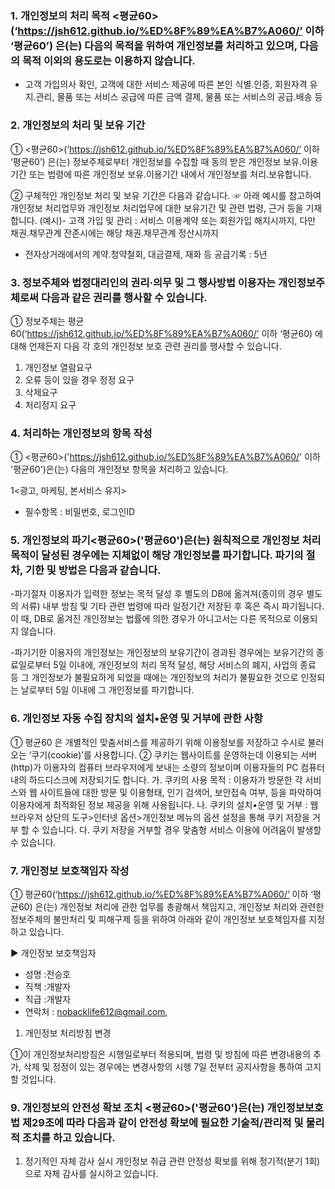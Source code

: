 ### 1. 개인정보의 처리 목적 <평균60>(‘https://jsh612.github.io/%ED%8F%89%EA%B7%A060/’ 이하 ‘평균60’) 은(는) 다음의 목적을 위하여 개인정보를 처리하고 있으며, 다음의 목적 이외의 용도로는 이용하지 않습니다.
- 고객 가입의사 확인, 고객에 대한 서비스 제공에 따른 본인 식별.인증, 회원자격 유지.관리, 물품 또는 서비스 공급에 따른 금액 결제, 물품 또는 서비스의 공급.배송 등


### 2. 개인정보의 처리 및 보유 기간

① <평균60>(‘https://jsh612.github.io/%ED%8F%89%EA%B7%A060/’ 이하 ‘평균60’) 은(는) 정보주체로부터 개인정보를 수집할 때 동의 받은 개인정보 보유․이용기간 또는 법령에 따른 개인정보 보유․이용기간 내에서 개인정보를 처리․보유합니다.

② 구체적인 개인정보 처리 및 보유 기간은 다음과 같습니다.
☞ 아래 예시를 참고하여 개인정보 처리업무와 개인정보 처리업무에 대한 보유기간 및 관련 법령, 근거 등을 기재합니다.
(예시)- 고객 가입 및 관리 : 서비스 이용계약 또는 회원가입 해지시까지, 다만 채권․채무관계 잔존시에는 해당 채권․채무관계 정산시까지
- 전자상거래에서의 계약․청약철회, 대금결제, 재화 등 공급기록 : 5년


### 3. 정보주체와 법정대리인의 권리·의무 및 그 행사방법 이용자는 개인정보주체로써 다음과 같은 권리를 행사할 수 있습니다.

① 정보주체는 평균60(‘https://jsh612.github.io/%ED%8F%89%EA%B7%A060/’ 이하 ‘평균60) 에 대해 언제든지 다음 각 호의 개인정보 보호 관련 권리를 행사할 수 있습니다.
1. 개인정보 열람요구
2. 오류 등이 있을 경우 정정 요구
3. 삭제요구
4. 처리정지 요구



### 4. 처리하는 개인정보의 항목 작성

① <평균60>('https://jsh612.github.io/%ED%8F%89%EA%B7%A060/' 이하 '평균60')은(는) 다음의 개인정보 항목을 처리하고 있습니다.

1<광고, 마케팅, 본서비스 유지>
- 필수항목 : 비밀번호, 로그인ID




### 5. 개인정보의 파기<평균60>('평균60')은(는) 원칙적으로 개인정보 처리목적이 달성된 경우에는 지체없이 해당 개인정보를 파기합니다. 파기의 절차, 기한 및 방법은 다음과 같습니다.

-파기절차
이용자가 입력한 정보는 목적 달성 후 별도의 DB에 옮겨져(종이의 경우 별도의 서류) 내부 방침 및 기타 관련 법령에 따라 일정기간 저장된 후 혹은 즉시 파기됩니다. 이 때, DB로 옮겨진 개인정보는 법률에 의한 경우가 아니고서는 다른 목적으로 이용되지 않습니다.

-파기기한
이용자의 개인정보는 개인정보의 보유기간이 경과된 경우에는 보유기간의 종료일로부터 5일 이내에, 개인정보의 처리 목적 달성, 해당 서비스의 폐지, 사업의 종료 등 그 개인정보가 불필요하게 되었을 때에는 개인정보의 처리가 불필요한 것으로 인정되는 날로부터 5일 이내에 그 개인정보를 파기합니다.



### 6. 개인정보 자동 수집 장치의 설치•운영 및 거부에 관한 사항

① 평균60 은 개별적인 맞춤서비스를 제공하기 위해 이용정보를 저장하고 수시로 불러오는 ‘쿠기(cookie)’를 사용합니다. ② 쿠키는 웹사이트를 운영하는데 이용되는 서버(http)가 이용자의 컴퓨터 브라우저에게 보내는 소량의 정보이며 이용자들의 PC 컴퓨터내의 하드디스크에 저장되기도 합니다. 가. 쿠키의 사용 목적 : 이용자가 방문한 각 서비스와 웹 사이트들에 대한 방문 및 이용형태, 인기 검색어, 보안접속 여부, 등을 파악하여 이용자에게 최적화된 정보 제공을 위해 사용됩니다. 나. 쿠키의 설치•운영 및 거부 : 웹브라우저 상단의 도구>인터넷 옵션>개인정보 메뉴의 옵션 설정을 통해 쿠키 저장을 거부 할 수 있습니다. 다. 쿠키 저장을 거부할 경우 맞춤형 서비스 이용에 어려움이 발생할 수 있습니다.


### 7. 개인정보 보호책임자 작성


① 평균60(‘https://jsh612.github.io/%ED%8F%89%EA%B7%A060/’ 이하 ‘평균60) 은(는) 개인정보 처리에 관한 업무를 총괄해서 책임지고, 개인정보 처리와 관련한 정보주체의 불만처리 및 피해구제 등을 위하여 아래와 같이 개인정보 보호책임자를 지정하고 있습니다.

▶ 개인정보 보호책임자
- 성명 :전승호
- 직책 :개발자
- 직급 :개발자
- 연락처 : nobacklife612@gmail.com,

1. 개인정보 처리방침 변경

①이 개인정보처리방침은 시행일로부터 적용되며, 법령 및 방침에 따른 변경내용의 추가, 삭제 및 정정이 있는 경우에는 변경사항의 시행 7일 전부터 공지사항을 통하여 고지할 것입니다.



### 9. 개인정보의 안전성 확보 조치 <평균60>('평균60')은(는) 개인정보보호법 제29조에 따라 다음과 같이 안전성 확보에 필요한 기술적/관리적 및 물리적 조치를 하고 있습니다.

1. 정기적인 자체 감사 실시
개인정보 취급 관련 안정성 확보를 위해 정기적(분기 1회)으로 자체 감사를 실시하고 있습니다.
